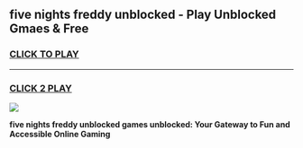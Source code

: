 
## five nights freddy unblocked - Play Unblocked Gmaes & Free
<h3>
<a href="https://news.freeplayer.one?title=five_nights_freddy_unblocked&ref=23F">CLICK TO PLAY</a></h3>
<hr>

<h3>
<a href="https://news.freeplayer.one?title=five_nights_freddy_unblocked&ref=23F">CLICK 2 PLAY</a>
  
</h3>

<a href="https://news.freeplayer.one?title=five_nights_freddy_unblocked&ref=23F/"><img src="https://clearcache.store/games.png"></a>


**five nights freddy unblocked games unblocked: Your Gateway to Fun and Accessible Online Gaming**
